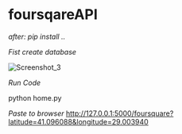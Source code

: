 # foursqareAPI

*after: pip install ..*

*Fist create database*

![Screenshot_3](https://user-images.githubusercontent.com/52568237/63926289-44180800-ca54-11e9-944d-d51c46fbb990.png)


*Run Code*

python home.py


*Paste to browser*
http://127.0.0.1:5000/foursquare?latitude=41.096088&longitude=29.003940
